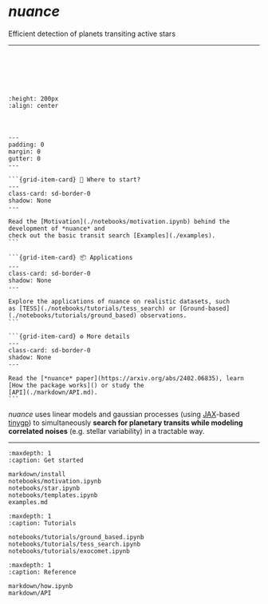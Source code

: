# *nuance*

Efficient detection of planets transiting active stars

---

<div style="margin: 100px"></div>

```{image} _static/illu.png
:height: 200px
:align: center
```
<div style="margin: 50px"></div>


````{grid} 3
---
padding: 0
margin: 0
gutter: 0
---

```{grid-item-card} 🐤 Where to start?
---
class-card: sd-border-0
shadow: None
---

Read the [Motivation](./notebooks/motivation.ipynb) behind the development of *nuance* and 
check out the basic transit search [Examples](./examples).
```

```{grid-item-card} 📦 Applications
---
class-card: sd-border-0
shadow: None
---

Explore the applications of nuance on realistic datasets, such 
as [TESS](./notebooks/tutorials/tess_search) or [Ground-based](./notebooks/tutorials/ground_based) observations.
```

```{grid-item-card} ⚙️ More details
---
class-card: sd-border-0
shadow: None
---

Read the [*nuance* paper](https://arxiv.org/abs/2402.06835), learn [How the package works]() or study the 
[API](./markdown/API.md).
```

````

*nuance* uses linear models and gaussian processes (using [JAX](https://github.com/google/jax)-based [tinygp](https://github.com/dfm/tinygp)) to simultaneously **search for planetary transits while modeling correlated noises** (e.g. stellar variability) in a tractable way. 


---

```{toctree}
:maxdepth: 1
:caption: Get started

markdown/install
notebooks/motivation.ipynb
notebooks/star.ipynb
notebooks/templates.ipynb
examples.md
```


```{toctree}
:maxdepth: 1
:caption: Tutorials

notebooks/tutorials/ground_based.ipynb
notebooks/tutorials/tess_search.ipynb
notebooks/tutorials/exocomet.ipynb
```

```{toctree}
:maxdepth: 1
:caption: Reference

markdown/how.ipynb
markdown/API
```
